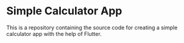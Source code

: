 # Simple Calculator App

This is a repository containing the source code for creating a simple calculator app with the help of Flutter.
